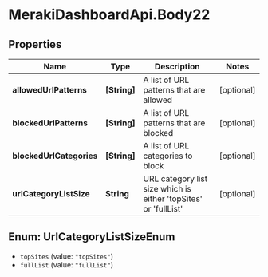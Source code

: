 # MerakiDashboardApi.Body22

## Properties
Name | Type | Description | Notes
------------ | ------------- | ------------- | -------------
**allowedUrlPatterns** | **[String]** | A list of URL patterns that are allowed | [optional] 
**blockedUrlPatterns** | **[String]** | A list of URL patterns that are blocked | [optional] 
**blockedUrlCategories** | **[String]** | A list of URL categories to block | [optional] 
**urlCategoryListSize** | **String** | URL category list size which is either &#x27;topSites&#x27; or &#x27;fullList&#x27; | [optional] 

<a name="UrlCategoryListSizeEnum"></a>
## Enum: UrlCategoryListSizeEnum

* `topSites` (value: `"topSites"`)
* `fullList` (value: `"fullList"`)


